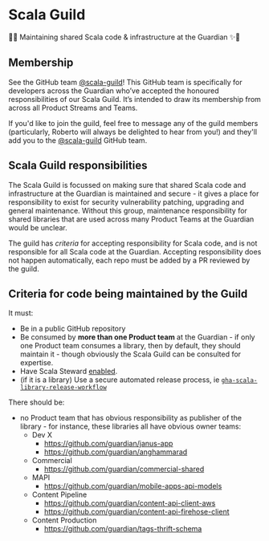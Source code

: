 # Scala Guild
 🎉✨ Maintaining shared Scala code & infrastructure at the Guardian ✨🎉

## Membership

See the GitHub team [@scala-guild](https://github.com/orgs/guardian/teams/scala-guild)!
This GitHub team is specifically for developers across the Guardian who’ve accepted the honoured responsibilities of our
Scala Guild. It’s intended to draw its membership from across all Product Streams and Teams.

If you'd like to join the guild, feel free to message any of the guild members (particularly,
Roberto will always be delighted to hear from you!) and they'll add you to the
[@scala-guild](https://github.com/orgs/guardian/teams/scala-guild) GitHub team.

## Scala Guild responsibilities

The Scala Guild is focussed on making sure that shared Scala code and infrastructure at the Guardian is maintained and secure -
it gives a place for responsibility to exist for security vulnerability patching, upgrading and general maintenance. Without
this group, maintenance responsibility for shared libraries that are used across many Product Teams at the Guardian would be
unclear.

The guild has _criteria_ for accepting responsibility for Scala code, and is not responsible for all Scala code at the Guardian.
Accepting responsibility does not happen automatically, each repo must be added by a PR reviewed by the guild.

## Criteria for code being maintained by the Guild

It must:
* Be in a public GitHub repository
* Be consumed by **more than one Product team** at the Guardian - if only one Product team consumes a library, then by default,
  they should maintain it - though obviously the Scala Guild can be consulted for expertise.
* Have Scala Steward [enabled](https://github.com/guardian/scala-steward-public-repos).
* (if it is a library) Use a secure automated release process, ie [`gha-scala-library-release-workflow`](https://github.com/guardian/gha-scala-library-release-workflow)

There should be:
* no Product team that has obvious responsibility as publisher of the library - for instance, these libraries all have obvious owner teams:
  * Dev X
    * https://github.com/guardian/janus-app
    * https://github.com/guardian/anghammarad
  * Commercial
    * https://github.com/guardian/commercial-shared
  * MAPI
    * https://github.com/guardian/mobile-apps-api-models
  * Content Pipeline
    * https://github.com/guardian/content-api-client-aws
    * https://github.com/guardian/content-api-firehose-client
  * Content Production
    * https://github.com/guardian/tags-thrift-schema

